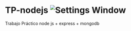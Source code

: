 # TP-nodejs   ![Settings Window](https://travis-ci.org/piranimarcos/TP-nodejs.svg?branch=master)


Trabajo Práctico node js + express + mongodb
